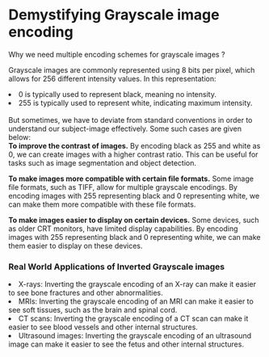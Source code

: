 # Demystifying Grayscale image encoding
Why we need multiple encoding schemes for grayscale images ?

Grayscale images are commonly represented using 8 bits per pixel, which allows for 256 different intensity values. In this representation:
<li>0 is typically used to represent black, meaning no intensity.</li>
<li>255 is typically used to represent white, indicating maximum intensity.</li>
<br>
But sometimes, we have to deviate from standard conventions in order to understand our subject-image effectively.
Some such cases are given below:<br>
<b>To improve the contrast of images.</b>
  By encoding black as 255 and white as 0, we can create images with a higher contrast ratio. 
  This can be useful for tasks such as image segmentation and object detection. 

<b>To make images more compatible with certain file formats.</b> 
  Some image file formats, such as TIFF, allow for multiple grayscale encodings. 
  By encoding images with 255 representing black and 0 representing white, 
  we can make them more compatible with these file formats.
  
<b>To make images easier to display on certain devices.</b> 
  Some devices, such as older CRT monitors, have limited display capabilities. 
  By encoding images with 255 representing black and 0 representing white, 
  we can make them easier to display on these devices.

<h3>Real World Applications of Inverted Grayscale images</h3>
<li>X-rays: Inverting the grayscale encoding of an X-ray can make it easier to see bone fractures and other abnormalities.</li>
<li>MRIs: Inverting the grayscale encoding of an MRI can make it easier to see soft tissues, such as the brain and spinal cord.</li>
<li>CT scans: Inverting the grayscale encoding of a CT scan can make it easier to see blood vessels and other internal structures.</li>
<li>Ultrasound images: Inverting the grayscale encoding of an ultrasound image can make it easier to see the fetus and other internal structures.</li>
